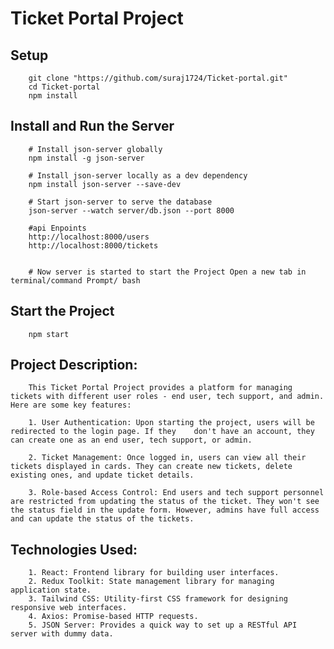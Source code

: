 # Ticket Portal Project

## Setup


        git clone "https://github.com/suraj1724/Ticket-portal.git"
        cd Ticket-portal
        npm install

## Install and Run the Server 

        # Install json-server globally
        npm install -g json-server

        # Install json-server locally as a dev dependency
        npm install json-server --save-dev

        # Start json-server to serve the database
        json-server --watch server/db.json --port 8000

        #api Enpoints
        http://localhost:8000/users
        http://localhost:8000/tickets


        # Now server is started to start the Project Open a new tab in terminal/command Prompt/ bash




## Start the Project

        npm start


## Project Description:
        This Ticket Portal Project provides a platform for managing tickets with different user roles - end user, tech support, and admin. Here are some key features:

        1. User Authentication: Upon starting the project, users will be redirected to the login page. If they    don't have an account, they can create one as an end user, tech support, or admin.

        2. Ticket Management: Once logged in, users can view all their tickets displayed in cards. They can create new tickets, delete existing ones, and update ticket details.

        3. Role-based Access Control: End users and tech support personnel are restricted from updating the status of the ticket. They won't see the status field in the update form. However, admins have full access and can update the status of the tickets.


## Technologies Used:
        1. React: Frontend library for building user interfaces.
        2. Redux Toolkit: State management library for managing application state.
        3. Tailwind CSS: Utility-first CSS framework for designing responsive web interfaces.
        4. Axios: Promise-based HTTP requests.
        5. JSON Server: Provides a quick way to set up a RESTful API server with dummy data.
